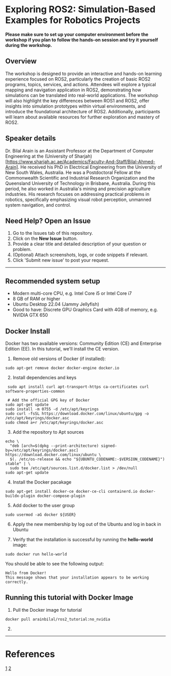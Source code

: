 # Exploring ROS2: Simulation-Based Examples for Robotics Projects

**Please make sure to set up your computer environment before the workshop if you plan to follow the hands-on session and try it yourself during the workshop.**


## Overview
The workshop is designed to provide an interactive and hands-on learning experience focused on ROS2, particularly the creation of basic ROS2 programs, topics, services, and actions. Attendees will explore a typical mapping and navigation application in ROS2, demonstrating how simulations can be translated into real-world applications. The workshop will also highlight the key differences between ROS1 and ROS2, offer insights into simulation prototypes within virtual environments, and introduce the foundational architecture of ROS2. Additionally, participants will learn about available resources for further exploration and mastery of ROS2.

## Speaker details
Dr. Bilal Arain is an Assistant Professor at the Department of Computer Engineering at the (University of Sharjah)[https://www.sharjah.ac.ae/Academics/Faculty-And-Staff/Bilal-Ahmed-Arain]. He received his PhD in Electrical Engineering from the University of New South Wales, Australia. He was a Postdoctoral Fellow at the Commonwealth Scientific and Industrial Research Organization and the Queensland University of Technology in Brisbane, Australia. During this period, he also worked in Australia's mining and precision agriculture industries. His research focuses on addressing practical problems in robotics, specifically emphasizing visual robot perception, unmanned system navigation, and control.

## Need Help? Open an Issue
1. Go to the Issues tab of this repository.
2. Click on the **New Issue** button.
3. Provide a clear title and detailed description of your question or problem.
4. (Optional) Attach screenshots, logs, or code snippets if relevant.
5. Click 'Submit new issue' to post your request.

------------------------------------------------------------------------------------------------------------------------------

## Recommended system setup

+ Modern multi-core CPU, e.g. Intel Core i5 or Intel Core i7
+ 8 GB of RAM or higher 
+ Ubuntu Desktop 22.04 (Jammy Jellyfish)
+ Good to have: Discrete GPU Graphics Card with 4GB of memory, e.g. NVIDIA GTX 650


## Docker Install
Docker has two available versions: Community Edition (CE) and Enterprise Edition (EE). In this tutorial, we'll install the CE version.

1. Remove old versions of Docker (if installed):

```
sudo apt-get remove docker docker-engine docker.io
```

2. Install dependencies and keys

```
 sudo apt install curl apt-transport-https ca-certificates curl software-properties-common

 # Add the official GPG key of Docker
sudo apt-get update
sudo install -m 0755 -d /etc/apt/keyrings
sudo curl -fsSL https://download.docker.com/linux/ubuntu/gpg -o /etc/apt/keyrings/docker.asc
sudo chmod a+r /etc/apt/keyrings/docker.asc
```

3. Add the repository to Apt sources

```
echo \
  "deb [arch=$(dpkg --print-architecture) signed-by=/etc/apt/keyrings/docker.asc] https://download.docker.com/linux/ubuntu \
  $(. /etc/os-release && echo "${UBUNTU_CODENAME:-$VERSION_CODENAME}") stable" | \
  sudo tee /etc/apt/sources.list.d/docker.list > /dev/null
sudo apt-get update
```

4. Install the Docker pacakage

```
sudo apt-get install docker-ce docker-ce-cli containerd.io docker-buildx-plugin docker-compose-plugin
```

5. Add docker to the user group

```
sudo usermod -aG docker ${USER}
```

6. Apply the new membership by log out of the Ubuntu and log in back in Ubuntu

7. Verify that the installation is successful by running the **hello-world** image:

```
sudo docker run hello-world
```

You should be able to see the following output:

```
Hello from Docker!
This message shows that your installation appears to be working correctly.
```

## Running this tutorial with Docker Image

1. Pull the Docker image for tutorial

```
docker pull arainbilal/ros2_tutorial:no_nvidia
``` 

2. 

------------------------------------------------------------------------------------------------------------------------------
# References
[1](https://github.com/osrf/subt/wiki/Docker-Install)
[2](https://docs.docker.com/engine/install/ubuntu/)
